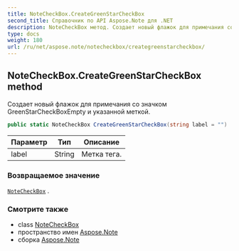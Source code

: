 ```yaml
---
title: NoteCheckBox.CreateGreenStarCheckBox
second_title: Справочник по API Aspose.Note для .NET
description: NoteCheckBox метод. Создает новый флажок для примечания со значком GreenStarCheckBoxEmpty и указанной меткой.
type: docs
weight: 180
url: /ru/net/aspose.note/notecheckbox/creategreenstarcheckbox/
---
```

## NoteCheckBox.CreateGreenStarCheckBox method

Создает новый флажок для примечания со значком GreenStarCheckBoxEmpty и указанной меткой.

```csharp
public static NoteCheckBox CreateGreenStarCheckBox(string label = "")
```

| Параметр | Тип | Описание |
| --- | --- | --- |
| label | String | Метка тега. |

### Возвращаемое значение

[`NoteCheckBox`](../) .

### Смотрите также

* class [NoteCheckBox](../)
* пространство имен [Aspose.Note](../../notecheckbox/)
* сборка [Aspose.Note](../../../)


